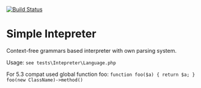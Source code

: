 [![Build Status](https://travis-ci.org/vpArth/interpreter.php.svg?branch=master)](https://travis-ci.org/vpArth/interpreter.php)

Simple Intepreter
===

Context-free grammars based interpreter with own parsing system.

Usage: `see tests\Intepreter\Language.php`

For 5.3 compat used global function foo:
`function foo($a) { return $a; }`
`foo(new ClassName)->method()`
